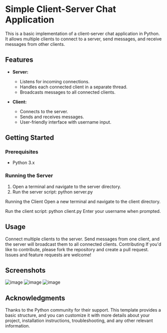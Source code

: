 
# Simple Client-Server Chat Application

This is a basic implementation of a client-server chat application in Python. It allows multiple clients to connect to a server, send messages, and receive messages from other clients.

## Features

- **Server:**
  - Listens for incoming connections.
  - Handles each connected client in a separate thread.
  - Broadcasts messages to all connected clients.

- **Client:**
  - Connects to the server.
  - Sends and receives messages.
  - User-friendly interface with username input.

## Getting Started

### Prerequisites

- Python 3.x

### Running the Server

1. Open a terminal and navigate to the server directory.
2. Run the server script:
   python server.py

Running the Client
Open a new terminal and navigate to the client directory.

Run the client script:
python client.py
Enter your username when prompted.

## Usage
Connect multiple clients to the server.
Send messages from one client, and the server will broadcast them to all connected clients.
Contributing
If you'd like to contribute, please fork the repository and create a pull request. Issues and feature requests are welcome!

## Screenshots
![image](https://github.com/VEDAMNT/oibsip_taskno5/assets/99802920/c825a502-d800-474f-904b-a9027e4fbdd1)
![image](https://github.com/VEDAMNT/oibsip_taskno5/assets/99802920/855f14d2-877f-4dae-a704-08d6037d2ddb)
![image](https://github.com/VEDAMNT/oibsip_taskno5/assets/99802920/9fb82df4-6507-4ba7-bbc3-97f2fbedf097)

## Acknowledgments
Thanks to the Python community for their support.
This template provides a basic structure, and you can customize it with more details about your project, installation instructions, troubleshooting, and any other relevant information.

